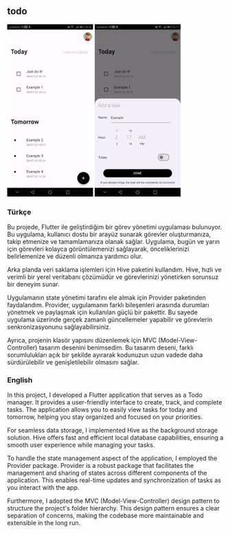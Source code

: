 ## todo
<p float="left">
<img src="https://github.com/sahinenes/todo/blob/main/2.jpeg" data-canonical-src="https://github.com/sahinenes/todo/blob/main/2.jpeg" width="200" height="400" />
<img src="https://github.com/sahinenes/todo/blob/main/1.jpeg" data-canonical-src="https://github.com/sahinenes/todo/blob/main/1.jpeg" width="200" height="400" />
</p>

### Türkçe
Bu projede, Flutter ile geliştirdiğim bir görev yönetimi uygulaması bulunuyor. Bu uygulama, kullanıcı dostu bir arayüz sunarak görevler oluşturmanıza, takip etmenize ve tamamlamanıza olanak sağlar. Uygulama, bugün ve yarın için görevleri kolayca görüntülemenizi sağlayarak, önceliklerinizi belirlemenize ve düzenli olmanıza yardımcı olur.

Arka planda veri saklama işlemleri için Hive paketini kullandım. Hive, hızlı ve verimli bir yerel veritabanı çözümüdür ve görevlerinizi yönetirken sorunsuz bir deneyim sunar.

Uygulamanın state yönetimi tarafını ele almak için Provider paketinden faydalandım. Provider, uygulamanın farklı bileşenleri arasında durumları yönetmek ve paylaşmak için kullanılan güçlü bir pakettir. Bu sayede uygulama üzerinde gerçek zamanlı güncellemeler yapabilir ve görevlerin senkronizasyonunu sağlayabilirsiniz.

Ayrıca, projenin klasör yapısını düzenlemek için MVC (Model-View-Controller) tasarım desenini benimsedim. Bu tasarım deseni, farklı sorumlulukları açık bir şekilde ayırarak kodunuzun uzun vadede daha sürdürülebilir ve genişletilebilir olmasını sağlar.


### English
In this project, I developed a Flutter application that serves as a Todo manager. It provides a user-friendly interface to create, track, and complete tasks. The application allows you to easily view tasks for today and tomorrow, helping you stay organized and focused on your priorities.

For seamless data storage, I implemented Hive as the background storage solution. Hive offers fast and efficient local database capabilities, ensuring a smooth user experience while managing your tasks.

To handle the state management aspect of the application, I employed the Provider package. Provider is a robust package that facilitates the management and sharing of states across different components of the application. This enables real-time updates and synchronization of tasks as you interact with the app.

Furthermore, I adopted the MVC (Model-View-Controller) design pattern to structure the project's folder hierarchy. This design pattern ensures a clear separation of concerns, making the codebase more maintainable and extensible in the long run.

